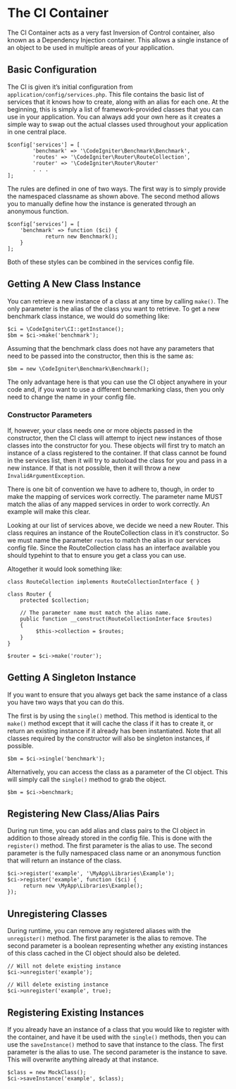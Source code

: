 # The CI Container

The CI Container acts as a very fast Inversion of Control container, also known as a Dependency Injection container. This allows a single instance of an object to be used in multiple areas of your application.

## Basic Configuration
The CI is given it’s initial configuration from `application/config/services.php`. This file contains the basic list of services that it knows how to create, along with an alias for each one. At the beginning, this is simply a list of framework-provided classes that you can use in your application. You can always add your own here as it creates a simple way to swap out the actual classes used throughout your application in one central place.

	$config['services'] = [
			'benchmark' => '\CodeIgniter\Benchmark\Benchmark',
			'routes' => '\CodeIgniter\Router\RouteCollection',
			'router' => '\CodeIgniter\Router\Router'
			. . .
	];


The rules are defined in one of two ways. The first way is to simply provide the namespaced classname as shown above. The second method allows you to manually define how the instance is generated through an anonymous function.

	$config[‘services’] = [
		'benchmark' => function ($ci) {
				return new Benchmark();
		}
	];

Both of these styles can be combined in the services config file.

## Getting A New Class Instance
You can retrieve a new instance of a class at any time by calling `make()`. The only parameter is the alias of the class you want to retrieve. To get a new benchmark class instance, we would do something like: 

	$ci = \CodeIgniter\CI::getInstance();
	$bm = $ci->make('benchmark');

Assuming that the benchmark class does not have any parameters that need to be passed into the constructor, then this is the same as: 

	$bm = new \CodeIgniter\Benchmark\Benchmark();

The only advantage here is that you can use the CI object anywhere in your code and, if you want to use a different benchmarking class, then you only need to change the name in your config file. 

### Constructor Parameters
If, however, your class needs one or more objects passed in the constructor, then the CI class will attempt to inject new instances of those classes into the constructor for you. These objects will first try to match an instance of a class registered to the container. If that class cannot be found in the services list, then it will try to autoload the class for you and pass in a new instance. If that is not possible, then it will throw a new `InvalidArgumentException`.

There is one bit of convention we have to adhere to, though, in order to make the mapping of services work correctly. The parameter name MUST match the alias of any mapped services in order to work correctly. An example will make this clear. 

Looking at our list of services above, we decide we need a new Router. This class requires an instance of the RouteCollection class in it’s constructor. So we must name the parameter `routes` to match the alias in our services config file. Since the RouteCollection class has an interface available you should typehint to that to ensure you get a class you can use.

Altogether it would look something like: 

	class RouteCollection implements RouteCollectionInterface { } 
	
	class Router {
		protected $collection;
	
		// The parameter name must match the alias name. 
		public function __construct(RouteCollectionInterface $routes)
		{ 
			 $this->collection = $routes;
		}
	}
	 
	$router = $ci->make('router');

## Getting A Singleton Instance
If you want to ensure that you always get back the same instance of a class you have two ways that you can do this. 

The first is by using the `single()` method. This method is identical to the `make()` method except that it will cache the class if it has to create it, or return an existing instance if it already has been instantiated. Note that all classes required by the constructor will also be singleton instances, if possible. 

	$bm = $ci->single('benchmark');

Alternatively, you can access the class as a parameter of the CI object. This will simply call the `single()` method to grab the object.

	$bm = $ci->benchmark;

## Registering New Class/Alias Pairs
During run time, you can add alias and class pairs to the CI object in addition to those already stored in the config file. This is done with the `register()` method. The first parameter is the alias to use. The second parameter is the fully namespaced class name or an anonymous function that will return an instance of the class.

	$ci->register('example', '\MyApp\Libraries\Example');
	$ci->register('example', function ($ci) {
		 return new \MyApp\Libraries\Example();
	});

## Unregistering Classes
During runtime, you can remove any registered aliases with the `unregister()` method. The first parameter is the alias to remove. The second parameter is a boolean representing whether any existing instances of this class cached in the CI object should also be deleted.

	// Will not delete existing instance
	$ci->unregister('example');
	 
	// Will delete existing instance
	$ci->unregister('example', true);

## Registering Existing Instances
If you already have an instance of a class that you would like to register with the container, and have it be used with the `single()` methods, then you can use the `saveInstance()` method to save that instance to the class. The first parameter is the alias to use. The second parameter is the instance to save. This will overwrite anything already at that instance. 

	$class = new MockClass();
	$ci->saveInstance('example', $class);

